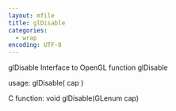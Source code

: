 ```yaml
---
layout: mfile
title: glDisable
categories:
  - wrap
encoding: UTF-8
---
```


glDisable  Interface to OpenGL function glDisable

usage:  glDisable( cap )

C function:  void glDisable(GLenum cap)